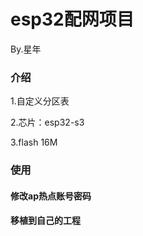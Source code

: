 

# esp32配网项目

By.星年

### 介绍


1.自定义分区表

2.芯片：esp32-s3

3.flash 16M


### **使用**

#### 修改ap热点账号密码

#### 移植到自己的工程
